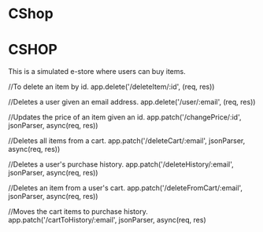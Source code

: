 # CShop
<h1>CSHOP</h1>
<p>This is a simulated e-store where users can buy items.</p>

//To delete an item by id.
app.delete('/deleteItem/:id', (req, res))

//Deletes a user given an email address.
app.delete('/user/:email', (req, res))

//Updates the price of an item given an id.
app.patch('/changePrice/:id', jsonParser, async(req, res))

//Deletes all items from a cart.
app.patch('/deleteCart/:email', jsonParser, async(req, res))

//Deletes a user's purchase history.
app.patch('/deleteHistory/:email', jsonParser, async(req, res))

//Deletes an item from a user's cart.
app.patch('/deleteFromCart/:email', jsonParser, async(req, res))

//Moves the cart items to purchase history.
app.patch('/cartToHistory/:email', jsonParser, async(req, res)
